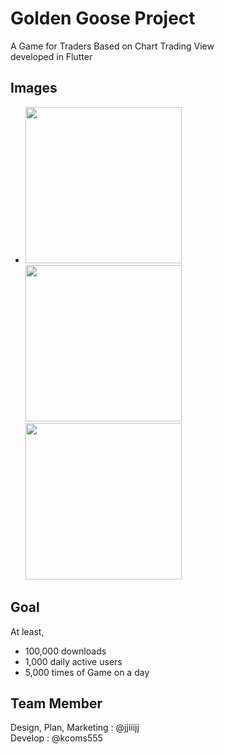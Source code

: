 # Golden Goose Project
A Game for Traders Based on Chart Trading View  
developed in Flutter  

## Images
- <img src="https://user-images.githubusercontent.com/48780754/138712374-c29aeeb5-15ca-4002-a012-360f6d5a11c4.png" width="250px"> <img src="https://user-images.githubusercontent.com/48780754/138712387-2331d946-cf1a-4327-98b1-c26ea437ab6f.png" width="250px"> <img src="https://user-images.githubusercontent.com/48780754/138712405-3400ff2d-4724-4a47-b5c0-7f52730a536e.png" width="250px">

## Goal
At least,  
- 100,000 downloads
- 1,000 daily active users
- 5,000 times of Game on a day

## Team Member
Design, Plan, Marketing : @jjiiijj  
Develop : @kcoms555  
